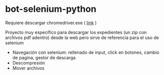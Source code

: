 # bot-selenium-python

Requiere descargar chromedriver.exe ( [link](https://developer.chrome.com/docs/chromedriver/downloads/version-selection?hl=es-419) )

Proyecto muy específico para descargar los expedientes (un zip con archivos pdf adentro) desde la web pero sirve de referencia para el uso de selenium

 - Navegación con selenium: rellenado de input, click en botones, cambio de pagina, gestor de descarga
 - Descompresión 
 - Mover archivos